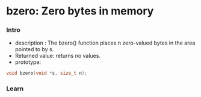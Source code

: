# bzero: Zero bytes in memory

### Intro

* description : The bzero() function places n zero-valued bytes in the area pointed to by s.
* Returned value: returns no values.
* prototype:

```c
void bzero(void *s, size_t n);
```

### Learn
